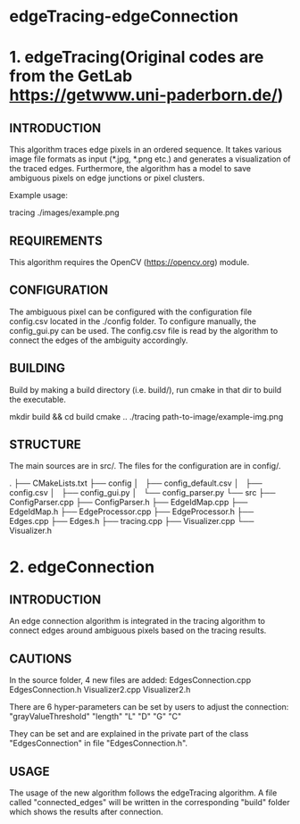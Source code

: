 # edgeTracing-edgeConnection

# 1. edgeTracing(Original codes are from the GetLab https://getwww.uni-paderborn.de/)

INTRODUCTION
------------

This algorithm traces edge pixels in an ordered sequence. It takes various image file formats as input (*.jpg, *.png etc.) and generates a visualization of the traced edges. Furthermore, the algorithm has a model to save ambiguous pixels on edge junctions or pixel clusters. 

Example usage:

tracing ./images/example.png 

REQUIREMENTS
------------

This algorithm requires the OpenCV (https://opencv.org) module.

CONFIGURATION
-------------

The ambiguous pixel can be configured with the configuration file config.csv located in the ./config folder. To configure manually, the config_gui.py can be used. The config.csv file is read by the algorithm to connect the edges of the ambiguity accordingly.

BUILDING
-------------
Build by making a build directory (i.e. build/), run cmake in that dir to build the executable.

mkdir build && cd build
cmake ..
./tracing path-to-image/example-img.png

STRUCTURE
-------------
The main sources are in src/. The files for the configuration are in config/.

.
├── CMakeLists.txt
├── config
│   ├── config_default.csv
│   ├── config.csv
│   ├── config_gui.py
│   └── config_parser.py
└── src
    ├── ConfigParser.cpp
    ├── ConfigParser.h
    ├── EdgeIdMap.cpp
    ├── EdgeIdMap.h
    ├── EdgeProcessor.cpp
    ├── EdgeProcessor.h
    ├── Edges.cpp
    ├── Edges.h
    ├── tracing.cpp
    ├── Visualizer.cpp
    └── Visualizer.h
    
# 2. edgeConnection

INTRODUCTION
------------
An edge connection algorithm is integrated in the tracing algorithm to connect edges around ambiguous pixels based on the tracing results.

CAUTIONS
------------
In the source folder, 4 new files are added: 
EdgesConnection.cpp
EdgesConnection.h
Visualizer2.cpp
Visualizer2.h

There are 6 hyper-parameters can be set by users to adjust the connection: 
"grayValueThreshold"
"length"
"L"
"D"
"G"
"C"

They can be set and are explained in the private part of the class "EdgesConnection" in file "EdgesConnection.h".

USAGE
------------
The usage of the new algorithm follows the edgeTracing algorithm.
A file called "connected_edges" will be written in the corresponding "build" folder which shows the results after connection.
